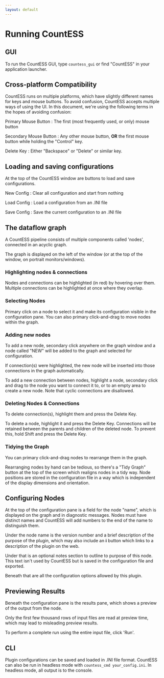 ```yaml
---
layout: default
---
```


# Running CountESS

## GUI

To run the CountESS GUI, type `countess_gui` or find "CountESS" in
your application launcher.

## Cross-platform Compatibility

CountESS runs on multiple platforms, which have slightly different 
names for keys and mouse buttons. To avoid confusion, CountESS
accepts multiple ways of using the UI.  In this document, we're using
the following terms in the hopes of avoiding confusion:

Primary Mouse Button 
: The first (most frequently used, or only) mouse button

Secondary Mouse Button
: Any other mouse button, **OR** the first mouse button while holding the "Control" key.

Delete Key
: Either "Backspace" or "Delete" or similar key.

## Loading and saving configurations

At the top of the CountESS window are buttons to load and save configurations.

New Config
: Clear all configuration and start from nothing

Load Config
: Load a configuration from an .INI file

Save Config
: Save the current configuration to an .INI file

## The dataflow graph

A CountESS pipeline consists of multiple components called 'nodes',
connected in an acyclic graph.

The graph is displayed on the left of the window (or at the top of the window, on portrait monitors/windows).

### Highlighting nodes & connections

Nodes and connections can be highlighted (in red) by hovering over them.
Multiple connections can be highlighted at once where they overlap.

### Selecting Nodes

Primary click on a node to select it and make its configuration visible
in the configuration pane.  You can also primary click-and-drag to move nodes
within the graph.

### Adding new nodes 

To add a new node, secondary click anywhere on the graph window and a node
called "NEW" will be added to the graph and selected for configuration.

If connection(s) were highlighted, the new node will be inserted into those
connections in the graph automatically. 

To add a new connection between nodes, highlight a node, secondary click
and drag to the node you want to connect it to, or to an empty area to 
create a new node.  Note that cyclic connections are disallowed.

### Deleting Nodes & Connections

To delete connection(s), highlight them and press the Delete Key.

To delete a node, highlight it and press the Delete Key.
Connections will be retained between the parents and children of the
deleted node.  To prevent this, hold Shift and press the Delete Key.

### Tidying the Graph

You can primary click-and-drag nodes to rearrange them in the graph.

Rearranging nodes by hand can be tedious, so there's a "Tidy Graph"
button at the top of the screen which realigns nodes in a tidy way.
Node positions are stored in the configuration file in a way which
is independent of the display dimensions and orientation.

## Configuring Nodes

At the top of the configuration pane is a field for the node "name", which is displayed on the graph and in diagnostic messages. Nodes must have distinct names and CountESS will add numbers to the end of the name to distinguish them.

Under the node name is the version number and a brief description of the purpose of the plugin, which may also include an **ℹ** button which links to a description of the plugin on the web.

Under that is an optional notes section to outline to purpose of this node.
This text isn't used by CountESS but is saved in the configuration file and exported.

Beneath that are all the configuration options allowed by this plugin.

## Previewing Results

Beneath the configuration pane is the results pane, which shows a preview of the output from the node.

Only the first few thousand rows of input files are read at preview time, which may lead to misleading preview results.

To perform a complete run using the entire input file, click 'Run'.

## CLI

Plugin configurations can be saved and loaded in .INI file format.
CountESS can also be run in headless mode with `countess_cmd your_config.ini`.
In headless mode, all output is to the console.
